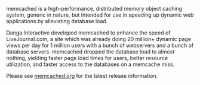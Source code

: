 memcached is a high-performance, distributed memory object caching system, generic in nature, but intended for use in speeding up dynamic web applications by alleviating database load.

Danga Interactive developed memcached to enhance the speed of LiveJournal.com, a site which was already doing 20 million+ dynamic page views per day for 1 million users with a bunch of webservers and a bunch of database servers. memcached dropped the database load to almost nothing, yielding faster page load times for users, better resource utilization, and faster access to the databases on a memcache miss.

Please see [memcached.org](http://memcached.org) for the latest release information.